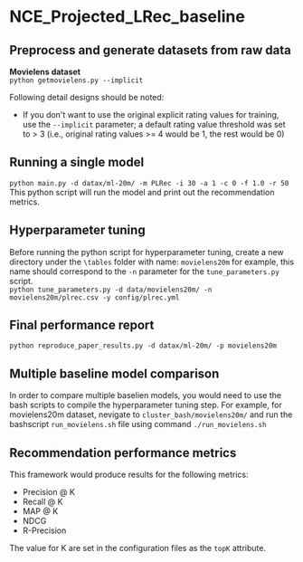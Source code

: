 # NCE_Projected_LRec_baseline

## Preprocess and generate datasets from raw data
**Movielens dataset** <br>
`python getmovielens.py --implicit` <br>

Following detail designs should be noted:
* If you don't want to use the original explicit rating values for training, use the `--implicit` parameter; a default rating value threshold was set to > 3 (i.e., original rating values >= 4 would be 1, the rest would be 0) 


## Running a single model
`python main.py -d datax/ml-20m/ -m PLRec -i 30 -a 1 -c 0 -f 1.0 -r 50` <br>
This python script will run the model and print out the recommendation metrics.

## Hyperparameter tuning
Before running the python script for hyperparameter tuning, create a new directory under the `\tables` folder with name: `movielens20m` for example, this name should correspond to the `-n` parameter for the `tune_parameters.py` script.  <br>
`python tune_parameters.py -d data/movielens20m/ -n movielens20m/plrec.csv -y config/plrec.yml` <br>

## Final performance report 
`python reproduce_paper_results.py -d datax/ml-20m/ -p movielens20m`

## Multiple baseline model comparison
In order to compare multiple baselien models, you would need to use the bash scripts to compile the hyperparameter tuning step.
For example, for movielens20m dataset, nevigate to `cluster_bash/movielens20m/` and run the bashscript `run_movielens.sh` file using command `./run_movielens.sh`

## Recommendation performance metrics
This framework would produce results for the following metrics:
* Precision @ K
* Recall @ K
* MAP @ K
* NDCG
* R-Precision 

The value for K are set in the configuration files as the `topK` attribute.

